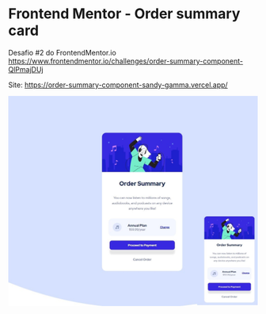 # Frontend Mentor - Order summary card

Desafio #2 do FrontendMentor.io
https://www.frontendmentor.io/challenges/order-summary-component-QlPmajDUj

Site: https://order-summary-component-sandy-gamma.vercel.app/

![prmergu](https://github.com/prmergu/frontendmentor_challenges/blob/main/order-summary-component/images/Screenshot.jpg)
